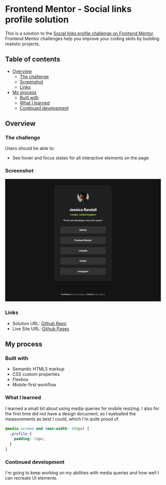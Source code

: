 # Frontend Mentor - Social links profile solution

This is a solution to the [Social links profile challenge on Frontend Mentor](https://www.frontendmentor.io/challenges/social-links-profile-UG32l9m6dQ). Frontend Mentor challenges help you improve your coding skills by building realistic projects. 

## Table of contents

- [Overview](#overview)
  - [The challenge](#the-challenge)
  - [Screenshot](#screenshot)
  - [Links](#links)
- [My process](#my-process)
  - [Built with](#built-with)
  - [What I learned](#what-i-learned)
  - [Continued development](#continued-development)

## Overview

### The challenge

Users should be able to:

- See hover and focus states for all interactive elements on the page

### Screenshot

![](/assets/images/127.0.0.1_5500_index.html.png)

### Links

- Solution URL: [Github Repo](https://github.com/Social_Links_Profile)
- Live Site URL: [Github Pages](https://reeperc3.github.io/Social_Links_Profile)

## My process

### Built with

- Semantic HTML5 markup
- CSS custom properties
- Flexbox
- Mobile-first workflow

### What I learned

I learned a small bit about using media queries for mobile resizing. I also for the first time did not have a design document, so I eyeballed the measurements as best I could, which I'm quite proud of.

```css
@media screen and (max-width: 480px) {
  .profile {
    padding: 10px;
  }
}
```

### Continued development

I'm going to keep working on my abilities with media queries and how well I can recreate UI elements.


